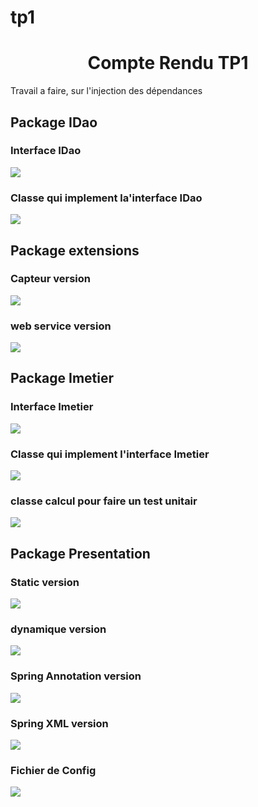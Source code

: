 # tp1
<H1 align="center">Compte Rendu TP1</H1>
<p> Travail a faire, sur l'injection des dépendances</p>
<h2>Package IDao</h2>
<h3>Interface IDao</h3>
<img src="TpSaad2/image/image1.png">
<h3>Classe qui implement la'interface IDao</h3>
<img src="TpSaad2/image/image2.png">
<h2>Package extensions</h2>
<h3>Capteur version</h3>
<img src="TpSaad2/image/image3.png">
<h3>web service  version</h3>
<img src="TpSaad2/image/image4.png">
<h2>Package Imetier</h2>
<h3>Interface Imetier</h3>
<img src="TpSaad2/image/image6.png">
<h3>Classe qui implement l'interface Imetier</h3>
<img src="TpSaad2/image/image7.png">
<h3>classe calcul pour faire un test unitair </h3>
<img src="TpSaad2/image/image8.png">
<h2>Package Presentation</h2>
<h3>Static version</h3>
<img src="TpSaad2/image/image10.png">
<h3>dynamique version </h3>
<img src="TpSaad2/image/image11.png">
<h3> Spring Annotation version</h3>
<img src="TpSaad2/image/image12.png">
<h3>Spring XML version</h3>
<img src="TpSaad2/image/image13.png">
<h3>Fichier de Config</h3>
<img src="TpSaad2/image/image14.png">
